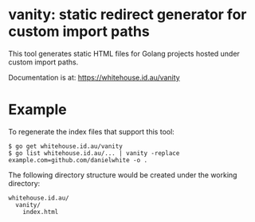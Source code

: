 # vanity: static redirect generator for custom import paths

This tool generates static HTML files for Golang projects hosted under
custom import paths.

Documentation is at: https://whitehouse.id.au/vanity

# Example

To regenerate the index files that support this tool:

```
$ go get whitehouse.id.au/vanity
$ go list whitehouse.id.au/... | vanity -replace example.com=github.com/danielwhite -o .
```

The following directory structure would be created under the working
directory:

```
whitehouse.id.au/
  vanity/
    index.html
```
